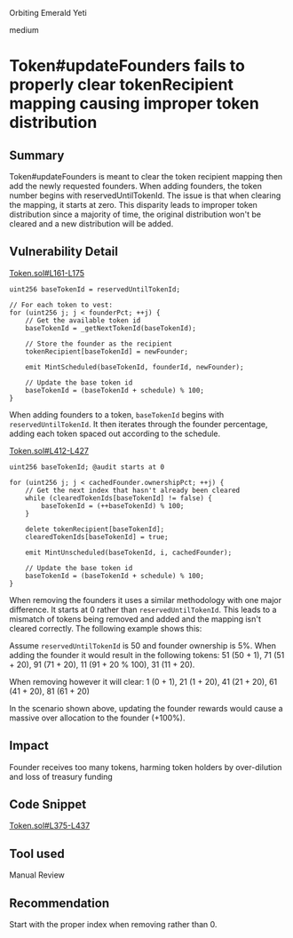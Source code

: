 Orbiting Emerald Yeti

medium

# Token#updateFounders fails to properly clear tokenRecipient mapping causing improper token distribution

## Summary

Token#updateFounders is meant to clear the token recipient mapping then add the newly requested founders. When adding founders, the token number begins with reservedUntilTokenId. The issue is that when clearing the mapping, it starts at zero. This disparity leads to improper token distribution since a majority of time, the original distribution won't be cleared and a new distribution will be added.

## Vulnerability Detail

[Token.sol#L161-L175](https://github.com/sherlock-audit/2023-09-nounsbuilder/blob/main/nouns-protocol/src/token/Token.sol#L161-L175)

    uint256 baseTokenId = reservedUntilTokenId;

    // For each token to vest:
    for (uint256 j; j < founderPct; ++j) {
        // Get the available token id
        baseTokenId = _getNextTokenId(baseTokenId);

        // Store the founder as the recipient
        tokenRecipient[baseTokenId] = newFounder;

        emit MintScheduled(baseTokenId, founderId, newFounder);

        // Update the base token id
        baseTokenId = (baseTokenId + schedule) % 100;
    }

When adding founders to a token, `baseTokenId` begins with `reservedUntilTokenId`. It then iterates through the founder percentage, adding each token spaced out according to the schedule.

[Token.sol#L412-L427](https://github.com/sherlock-audit/2023-09-nounsbuilder/blob/main/nouns-protocol/src/token/Token.sol#L412-L427)

    uint256 baseTokenId; @audit starts at 0

    for (uint256 j; j < cachedFounder.ownershipPct; ++j) {
        // Get the next index that hasn't already been cleared
        while (clearedTokenIds[baseTokenId] != false) {
            baseTokenId = (++baseTokenId) % 100;
        }

        delete tokenRecipient[baseTokenId];
        clearedTokenIds[baseTokenId] = true;

        emit MintUnscheduled(baseTokenId, i, cachedFounder);

        // Update the base token id
        baseTokenId = (baseTokenId + schedule) % 100;
    }

When removing the founders it uses a similar methodology with one major difference. It starts at 0 rather than `reservedUntilTokenId`. This leads to a mismatch of tokens being removed and added and the mapping isn't cleared correctly. The following example shows this:

Assume `reservedUntilTokenId` is 50 and founder ownership is 5%. When adding the founder it would result in the following tokens: 51 (50 + 1), 71 (51 + 20), 91 (71 + 20), 11 (91 + 20 % 100), 31 (11 + 20).

When removing however it will clear: 1 (0 + 1), 21 (1 + 20), 41 (21 + 20), 61 (41 + 20), 81 (61 + 20)

In the scenario shown above, updating the founder rewards would cause a massive over allocation to the founder (+100%).

## Impact

Founder receives too many tokens, harming token holders by over-dilution and loss of treasury funding

## Code Snippet

[Token.sol#L375-L437](https://github.com/sherlock-audit/2023-09-nounsbuilder/blob/main/nouns-protocol/src/token/Token.sol#L375-L437)

## Tool used

Manual Review

## Recommendation

Start with the proper index when removing rather than 0.
